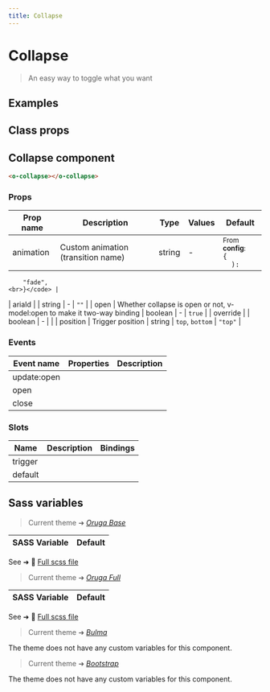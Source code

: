 ```yaml
---
title: Collapse
---
```


# Collapse

<div class="vp-doc">

> An easy way to toggle what you want

<Carbon />
</div>

<div class="vp-example">

## Examples

<example-collapse />

</div>
<div class="vp-example">

## Class props

<inspector-collapse-viewer />

</div>

<div class="vp-doc">

## Collapse component

```html
<o-collapse></o-collapse>
```

### Props

| Prop name | Description                        | Type   | Values | Default                                                                                                         |
| --------- | ---------------------------------- | ------ | ------ | --------------------------------------------------------------------------------------------------------------- |
| animation | Custom animation (transition name) | string | -      | <div><small>From <b>config</b>:</small></div><code style='white-space: nowrap; padding: 0;'>{<br>&nbsp;&nbsp;): |

        "fade",
    <br>}</code> |

| ariaId | | string | - | <code style='white-space: nowrap; padding: 0;'>""</code> |
| open | Whether collapse is open or not, v-model:open to make it two-way binding | boolean | - | <code style='white-space: nowrap; padding: 0;'>true</code> |
| override | | boolean | - | <code style='white-space: nowrap; padding: 0;'></code> |
| position | Trigger position | string | `top`, `bottom` | <code style='white-space: nowrap; padding: 0;'>"top"</code> |

### Events

| Event name  | Properties | Description |
| ----------- | ---------- | ----------- |
| update:open |            |
| open        |            |
| close       |            |

### Slots

| Name    | Description | Bindings |
| ------- | ----------- | -------- |
| trigger |             |          |
| default |             |          |

</div>

<div class="vp-doc">

## Sass variables

<div class="theme-orugabase">

> Current theme ➜ _[Oruga Base](https://github.com/oruga-ui/theme-oruga)_

| SASS Variable | Default |
| ------------- | ------- |

See ➜ 📄 [Full scss file](https://github.com/oruga-ui/theme-oruga/tree/main/src/assets/scss/components/_collapse.scss)

</div><div class="theme-orugafull">

> Current theme ➜ _[Oruga Full](https://github.com/oruga-ui/theme-oruga)_

| SASS Variable | Default |
| ------------- | ------- |

See ➜ 📄 [Full scss file](https://github.com/oruga-ui/theme-oruga/tree/main/src/assets/scss/components/_collapse.scss)

</div><div class="theme-bulma">

> Current theme ➜ _[Bulma](https://github.com/oruga-ui/theme-bulma)_

<p>The theme does not have any custom variables for this component.</p>
</div><div class="theme-bootstrap">

> Current theme ➜ _[Bootstrap](https://github.com/oruga-ui/theme-bootstrap)_

<p>The theme does not have any custom variables for this component.</p>
</div>

</div>
